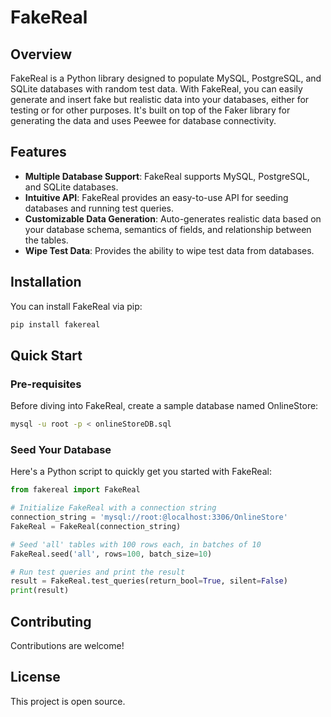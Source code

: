 # FakeReal

## Overview

FakeReal is a Python library designed to populate MySQL, PostgreSQL, and SQLite databases with random test data. With FakeReal, you can easily generate and insert fake but realistic data into your databases, either for testing or for other purposes. It's built on top of the Faker library for generating the data and uses Peewee for database connectivity.

## Features

- **Multiple Database Support**: FakeReal supports MySQL, PostgreSQL, and SQLite databases.
- **Intuitive API**: FakeReal provides an easy-to-use API for seeding databases and running test queries.
- **Customizable Data Generation**: Auto-generates realistic data based on your database schema, semantics of fields, and relationship between the tables.
- **Wipe Test Data**: Provides the ability to wipe test data from databases.

## Installation

You can install FakeReal via pip:

```bash
pip install fakereal
```

## Quick Start
### Pre-requisites
Before diving into FakeReal, create a sample database named OnlineStore:

```bash
mysql -u root -p < onlineStoreDB.sql
```

### Seed Your Database
Here's a Python script to quickly get you started with FakeReal:

```python
from fakereal import FakeReal

# Initialize FakeReal with a connection string
connection_string = 'mysql://root:@localhost:3306/OnlineStore'
FakeReal = FakeReal(connection_string)

# Seed 'all' tables with 100 rows each, in batches of 10
FakeReal.seed('all', rows=100, batch_size=10)

# Run test queries and print the result
result = FakeReal.test_queries(return_bool=True, silent=False)
print(result)
```

## Contributing
Contributions are welcome! 

## License
This project is open source.


